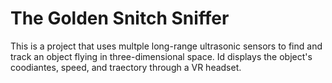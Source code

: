 # The Golden Snitch Sniffer

This is a project that uses multple long-range ultrasonic sensors
to find and track an object flying in three-dimensional space. Id displays
the object's coodiantes, speed, and traectory through a VR headset.
